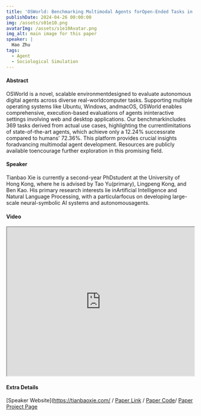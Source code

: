 ```yaml
---
title: 'OSWorld: Benchmarking Multimodal Agents forOpen-Ended Tasks in Real Computer Environments'
publishDate: 2024-04-26 00:00:00
img: /assets/s01e10.png
avatarImg: /assets/s1e10Avatar.png
img_alt: main image for this paper
speaker: |
  Hao Zhu
tags:
  - Agent
  - Sociological Simulation
---
```


#### Abstract

OSWorld is a novel, scalable environmentdesigned to evaluate autonomous digital agents across diverse real-worldcomputer tasks. Supporting multiple operating systems like Ubuntu, Windows, andmacOS, OSWorld enables comprehensive, execution-based evaluations of agents ininteractive settings involving web and desktop applications. Our benchmarkincludes 369 tasks derived from actual use cases, highlighting the currentlimitations of state-of-the-art agents, which achieve only a 12.24% successrate compared to humans' 72.36%. This platform provides crucial insights foradvancing multimodal agent development. Resources are publicly available toencourage further exploration in this promising field.

#### Speaker

Tianbao Xie is currently a second-year PhDstudent at the University of Hong Kong, where he is advised by Tao Yu(primary), Lingpeng Kong, and Ben Kao. His primary research interests lie inArtificial Intelligence and Natural Language Processing, with a particularfocus on developing large-scale neural-symbolic AI systems and autonomousagents.

#### Video

<iframe width="100%" height="400px"
src="https://www.youtube.com/watch?v=HcEDYngsnwE" style="display: block; margin: 0 auto;">
</iframe>

#### Extra Details

[Speaker Website](https://tianbaoxie.com/ / [Paper Link](https://arxiv.org/abs/2404.07972) / [Paper Code](https://github.com/xlang-ai/OSWorld)/ [Paper Project Page](https://os-world.github.io/)
